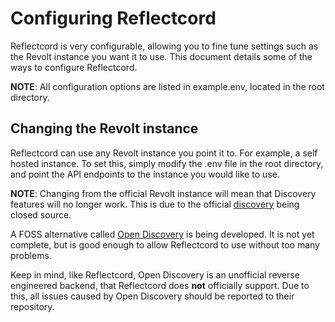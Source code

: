 # Configuring Reflectcord

Reflectcord is very configurable, allowing you to fine tune settings such as the Revolt instance you want it to use. This document details some of the ways to configure Reflectcord.

**NOTE**: All configuration options are listed in example.env, located in the root directory.

## Changing the Revolt instance

Reflectcord can use any Revolt instance you point it to. For example, a self hosted instance. To set this, simply modify the .env file in the root directory, and point the API endpoints to the instance you would like to use.

**NOTE**: Changing from the official Revolt instance will mean that Discovery features will no longer work. This is due to the official [discovery](https://rvlt.gg) being closed source.

A FOSS alternative called [Open Discovery](https://github.com/V3L0C1T13S/opendiscovery) is being developed. It is not yet complete, but is good enough to allow Reflectcord to use without too many problems.

Keep in mind, like Reflectcord, Open Discovery is an unofficial reverse engineered backend, that Reflectcord does **not** officially support. Due to this, all issues caused by Open Discovery should be reported to their repository.